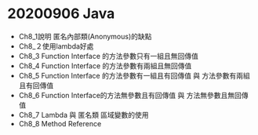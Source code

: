 # 20200906 Java
- Ch8_1說明 匿名內部類(Anonymous)的缺點
- Ch8_２使用lambda好處
- Ch8_3 Function Interface 的方法參數只有一組且無回傳值
- Ch8_4 Function Interface 的方法參數有兩組且無回傳值
- Ch8_5 Function Interface 的方法參數有一組且有回傳值 與  方法參數有兩組且有回傳值
- Ch8_6 Function Interface的方法無參數且有回傳值 與 方法無參數且無回傳值
- Ch8_7 Lambda 與 匿名類 區域變數的使用
- Ch8_8 Method Reference
